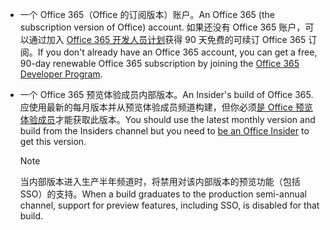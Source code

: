 * <span data-ttu-id="91c2c-101">一个 Office 365（Office 的订阅版本）账户。</span><span class="sxs-lookup"><span data-stu-id="91c2c-101">An Office 365 (the subscription version of Office) account.</span></span> <span data-ttu-id="91c2c-102">如果还没有 Office 365 账户，可以通过加入 [Office 365 开发人员计划](https://developer.microsoft.com/office/dev-program)获得 90 天免费的可续订 Office 365 订阅。</span><span class="sxs-lookup"><span data-stu-id="91c2c-102">If you don't already have an Office 365 account, you can get a free, 90-day renewable Office 365 subscription by joining the [Office 365 Developer Program](https://developer.microsoft.com/office/dev-program).</span></span> 

* <span data-ttu-id="91c2c-103">一个 Office 365 预览体验成员内部版本。</span><span class="sxs-lookup"><span data-stu-id="91c2c-103">An Insider's build of Office 365.</span></span> <span data-ttu-id="91c2c-104">应使用最新的每月版本并从预览体验成员频道构建，但你必须[是 Office 预览体验成员](https://products.office.com/office-insider?tab=tab-1)才能获取此版本。</span><span class="sxs-lookup"><span data-stu-id="91c2c-104">You should use the latest monthly version and build from the Insiders channel but you need to [be an Office Insider](https://products.office.com/office-insider?tab=tab-1) to get this version.</span></span> 

    > [!NOTE]
    > <span data-ttu-id="91c2c-105">当内部版本进入生产半年频道时，将禁用对该内部版本的预览功能（包括 SSO）的支持。</span><span class="sxs-lookup"><span data-stu-id="91c2c-105">When a build graduates to the production semi-annual channel, support for preview features, including SSO, is disabled for that build.</span></span>
